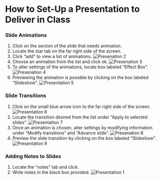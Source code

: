 # How to Set-Up a Presentation to Deliver in Class
### Slide Animations
1. Click on the section of the slide that needs animation.
2. Locate the star tab on the far right side of the screen.
3. Click “add” to view a list of animations.
![Presenation 2](https://github.com/umwrit350sp17/su17-team1/blob/master/assets/Presentation%202%20(2).png)
4. Choose an animation from the list and click ok.
![Presenation 3](https://github.com/umwrit350sp17/su17-team1/blob/master/assets/Presentation%203.png)
5. To alter settings of the animations, locate box labeled “Effect Box”.
![Presenation 4](https://github.com/umwrit350sp17/su17-team1/blob/master/assets/Presentation%204.png)
6. Previewing the animation is possible by clicking on the box labeled “Slideshow”.
![Presentation 5](https://github.com/umwrit350sp17/su17-team1/blob/master/assets/Presentation%205.png)

### Slide Transitions
1. Click on the small blue arrow icon to the far right side of the screen.
![Presentation 6](https://github.com/umwrit350sp17/su17-team1/blob/master/assets/Presentation%206.png)
2. Locate the transition desired from the list under “Apply to selected slides”.
![Presentation 7](https://github.com/umwrit350sp17/su17-team1/blob/master/assets/Presentation%207.png)
3. Once an animation is chosen, alter settings by modifying information under “Modify transitions” and “Advance slide”.
![Presenation 8](https://github.com/umwrit350sp17/su17-team1/blob/master/assets/Presentation%208.png)
4. Preview the slide transition by clicking on the box labeled “Slideshow”.
![Presentation 9](https://github.com/umwrit350sp17/su17-team1/blob/master/assets/Presentation%209.png)

### Adding Notes to Slides
1. Locate the “notes” tab and click.
2. Write notes in the black box provided.
![Presentation 1](https://github.com/umwrit350sp17/su17-team1/blob/master/assets/Presentation%201.png)
